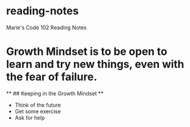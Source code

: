 # reading-notes
Marie's Code 102 Reading Notes

# Growth Mindset is to be open to learn and try new things, even with the fear of failure.

** ## Keeping in the Growth Mindset **
- Think of the future
- Get some exercise
- Ask for help
